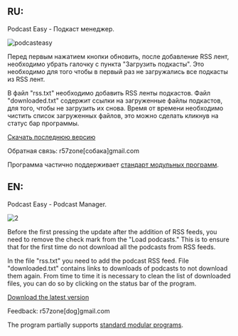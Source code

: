 <h2>RU:</h2>
Podcast Easy - Подкаст менеджер.

![podcasteasy](https://cloud.githubusercontent.com/assets/9499881/5703442/f12cf910-9a7f-11e4-9e00-87cc2235537b.png)

Перед первым нажатием кнопки обновить, после добавление RSS лент, необходимо убрать галочку с пункта "Загрузить подкасты". Это необходимо для того чтобы в первый раз не загружались все подкасты из RSS лент. 

В файл "rss.txt" необходимо добавить RSS ленты подкастов. Файл "downloaded.txt" содержит ссылки на загруженные файлы подкастов, для того, чтобы не загрузить их снова. Время от времени необходимо чистить список загруженных файлов, это можно сделать кликнув на статус бар программы.<br>

[Скачать последнюю версию](https://github.com/r57zone/Podcast-Easy-for-Windows/releases)

Обратная связь: r57zone[собака]gmail.com

Программа частично поддерживает [стандарт модульных программ](https://github.com/r57zone/Standard-modular-program).

<h2>EN:</h2>
Podcast Easy - Podcast Manager.

![2](https://cloud.githubusercontent.com/assets/9499881/5962872/6b63de8c-a800-11e4-90a1-9bf031450426.png)

Before the first pressing the update after the addition of RSS feeds, you need to remove the check mark from the "Load podcasts." This is to ensure that for the first time do not download all the podcasts from RSS feeds.

In the file "rss.txt" you need to add the podcast RSS feed. File "downloaded.txt" contains links to downloads of podcasts to not download them again. From time to time it is necessary to clean the list of downloaded files, you can do so by clicking on the status bar of the program. <br>

[Download the latest version](https://github.com/r57zone/Podcast-Easy-for-Windows/releases)

Feedback: r57zone[dog]gmail.com

The program partially supports [standard modular programs](https://github.com/r57zone/Standard-modular-program).